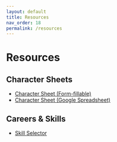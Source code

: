 ```yaml
---
layout: default
title: Resources
nav_order: 18
permalink: /resources
---
```

# Resources
## Character Sheets
- [Character Sheet (Form-fillable)](https://dicegoblin.blog/wp-content/uploads/2025/03/BDP-Character-Sheet-Form-Fillable.pdf)
- [Character Sheet (Google Spreadsheet)](https://docs.google.com/spreadsheets/d/1tBgUBEW_5Ta1z8Ss8f8pmEryVC1W91NZ2FbDCrmJA_E/edit?gid=0#gid=0)

## Careers & Skills
- [Skill Selector](https://skills.dicegoblin.blog/)
